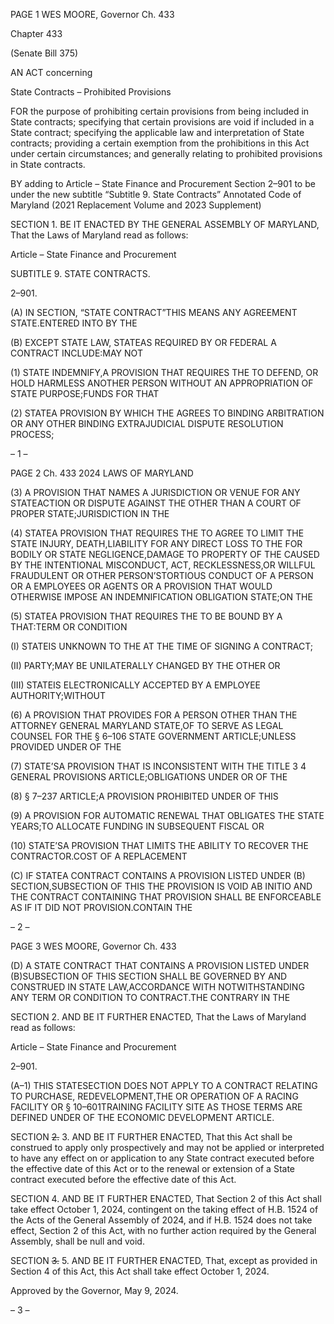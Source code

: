 PAGE 1
WES MOORE, Governor Ch. 433

Chapter 433

(Senate Bill 375)

AN ACT concerning

State Contracts – Prohibited Provisions

FOR the purpose of prohibiting certain provisions from being included in State contracts;
specifying that certain provisions are void if included in a State contract; specifying
the applicable law and interpretation of State contracts; providing a certain
exemption from the prohibitions in this Act under certain circumstances; and
generally relating to prohibited provisions in State contracts.

BY adding to
Article – State Finance and Procurement
Section 2–901 to be under the new subtitle “Subtitle 9. State Contracts”
Annotated Code of Maryland
(2021 Replacement Volume and 2023 Supplement)

SECTION 1. BE IT ENACTED BY THE GENERAL ASSEMBLY OF MARYLAND,
That the Laws of Maryland read as follows:

Article – State Finance and Procurement

SUBTITLE 9. STATE CONTRACTS.

2–901.

(A) IN SECTION, “STATE CONTRACT”THIS MEANS ANY AGREEMENT
STATE.ENTERED INTO BY THE

(B) EXCEPT STATE LAW, STATEAS REQUIRED BY OR FEDERAL A CONTRACT
INCLUDE:MAY NOT

(1) STATE INDEMNIFY,A PROVISION THAT REQUIRES THE TO
DEFEND, OR HOLD HARMLESS ANOTHER PERSON WITHOUT AN APPROPRIATION OF
STATE PURPOSE;FUNDS FOR THAT

(2) STATEA PROVISION BY WHICH THE AGREES TO BINDING
ARBITRATION OR ANY OTHER BINDING EXTRAJUDICIAL DISPUTE RESOLUTION
PROCESS;

– 1 –

PAGE 2
Ch. 433 2024 LAWS OF MARYLAND

(3) A PROVISION THAT NAMES A JURISDICTION OR VENUE FOR ANY
STATEACTION OR DISPUTE AGAINST THE OTHER THAN A COURT OF PROPER
STATE;JURISDICTION IN THE

(4) STATEA PROVISION THAT REQUIRES THE TO AGREE TO LIMIT THE
STATE INJURY, DEATH,LIABILITY FOR ANY DIRECT LOSS TO THE FOR BODILY OR
STATE NEGLIGENCE,DAMAGE TO PROPERTY OF THE CAUSED BY THE INTENTIONAL
MISCONDUCT, ACT, RECKLESSNESS,OR WILLFUL FRAUDULENT OR OTHER
PERSON’STORTIOUS CONDUCT OF A PERSON OR A EMPLOYEES OR AGENTS OR A
PROVISION THAT WOULD OTHERWISE IMPOSE AN INDEMNIFICATION OBLIGATION
STATE;ON THE

(5) STATEA PROVISION THAT REQUIRES THE TO BE BOUND BY A
THAT:TERM OR CONDITION

(I) STATEIS UNKNOWN TO THE AT THE TIME OF SIGNING A
CONTRACT;

(II) PARTY;MAY BE UNILATERALLY CHANGED BY THE OTHER OR

(III) STATEIS ELECTRONICALLY ACCEPTED BY A EMPLOYEE
AUTHORITY;WITHOUT

(6) A PROVISION THAT PROVIDES FOR A PERSON OTHER THAN THE
ATTORNEY GENERAL MARYLAND STATE,OF TO SERVE AS LEGAL COUNSEL FOR THE
§ 6–106 STATE GOVERNMENT ARTICLE;UNLESS PROVIDED UNDER OF THE

(7) STATE’SA PROVISION THAT IS INCONSISTENT WITH THE
TITLE 3 4 GENERAL PROVISIONS ARTICLE;OBLIGATIONS UNDER OR OF THE

(8) § 7–237 ARTICLE;A PROVISION PROHIBITED UNDER OF THIS

(9) A PROVISION FOR AUTOMATIC RENEWAL THAT OBLIGATES THE
STATE YEARS;TO ALLOCATE FUNDING IN SUBSEQUENT FISCAL OR

(10) STATE’SA PROVISION THAT LIMITS THE ABILITY TO RECOVER THE
CONTRACTOR.COST OF A REPLACEMENT

(C) IF STATEA CONTRACT CONTAINS A PROVISION LISTED UNDER
(B) SECTION,SUBSECTION OF THIS THE PROVISION IS VOID AB INITIO AND THE
CONTRACT CONTAINING THAT PROVISION SHALL BE ENFORCEABLE AS IF IT DID NOT
PROVISION.CONTAIN THE

– 2 –

PAGE 3
WES MOORE, Governor Ch. 433

(D) A STATE CONTRACT THAT CONTAINS A PROVISION LISTED UNDER
(B)SUBSECTION OF THIS SECTION SHALL BE GOVERNED BY AND CONSTRUED IN
STATE LAW,ACCORDANCE WITH NOTWITHSTANDING ANY TERM OR CONDITION TO
CONTRACT.THE CONTRARY IN THE

SECTION 2. AND BE IT FURTHER ENACTED, That the Laws of Maryland read
as follows:

Article – State Finance and Procurement

2–901.

(A–1) THIS STATESECTION DOES NOT APPLY TO A CONTRACT RELATING TO
PURCHASE, REDEVELOPMENT,THE OR OPERATION OF A RACING FACILITY OR
§ 10–601TRAINING FACILITY SITE AS THOSE TERMS ARE DEFINED UNDER OF THE
ECONOMIC DEVELOPMENT ARTICLE.

SECTION ~~2.~~ 3. AND BE IT FURTHER ENACTED, That this Act shall be construed
to apply only prospectively and may not be applied or interpreted to have any effect on or
application to any State contract executed before the effective date of this Act or to the
renewal or extension of a State contract executed before the effective date of this Act.

SECTION 4. AND BE IT FURTHER ENACTED, That Section 2 of this Act shall take
effect October 1, 2024, contingent on the taking effect of H.B. 1524 of the Acts of the General
Assembly of 2024, and if H.B. 1524 does not take effect, Section 2 of this Act, with no further
action required by the General Assembly, shall be null and void.

SECTION ~~3.~~ 5. AND BE IT FURTHER ENACTED, That, except as provided in
Section 4 of this Act, this Act shall take effect October 1, 2024.

Approved by the Governor, May 9, 2024.

– 3 –